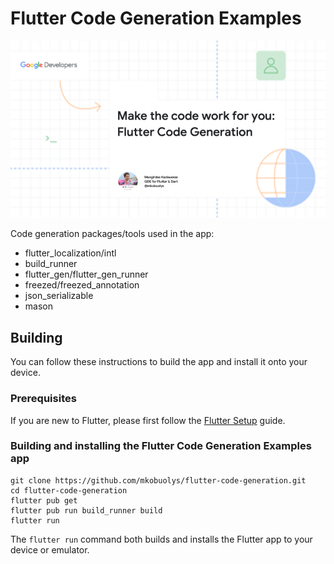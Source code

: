 # Flutter Code Generation Examples

![Repository header](header.png)

Code generation packages/tools used in the app:

- flutter_localization/intl
- build_runner
- flutter_gen/flutter_gen_runner
- freezed/freezed_annotation
- json_serializable
- mason

## Building

You can follow these instructions to build the app and install it onto your device.

### Prerequisites

If you are new to Flutter, please first follow the [Flutter Setup](https://flutter.dev/setup/) guide.

### Building and installing the Flutter Code Generation Examples app

```
git clone https://github.com/mkobuolys/flutter-code-generation.git
cd flutter-code-generation
flutter pub get
flutter pub run build_runner build
flutter run
```

The `flutter run` command both builds and installs the Flutter app to your device or emulator.
